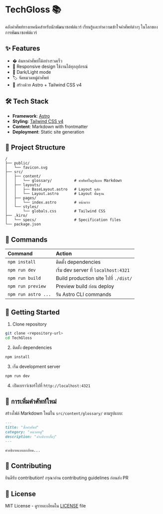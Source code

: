 # TechGloss 📚

คลังคำศัพท์ทางเทคนิคสำหรับนักพัฒนาซอฟต์แวร์ เรียนรู้และทำความเข้าใจคำศัพท์ต่างๆ ในโลกของการพัฒนาซอฟต์แวร์

## ✨ Features

- � ค้นหาคำศัพท์ได้อย่างรวดเร็ว
- 📱 Responsive design ใช้งานได้ทุกอุปกรณ์
- 🌙 Dark/Light mode
- 🏷️ จัดหมวดหมู่คำศัพท์
- 🚀 สร้างด้วย Astro + Tailwind CSS v4

## 🛠️ Tech Stack

- **Framework**: [Astro](https://astro.build)
- **Styling**: [Tailwind CSS v4](https://tailwindcss.com)
- **Content**: Markdown with frontmatter
- **Deployment**: Static site generation

## 🚀 Project Structure

```text
/
├── public/
│   └── favicon.svg
├── src/
│   ├── content/
│   │   └── glossary/          # คำศัพท์ในรูปแบบ Markdown
│   ├── layouts/
│   │   ├── BaseLayout.astro   # Layout หลัก
│   │   └── Layout.astro       # Layout พื้นฐาน
│   ├── pages/
│   │   └── index.astro        # หน้าแรก
│   └── styles/
│       └── globals.css        # Tailwind CSS
├── .kiro/
│   └── specs/                 # Specification files
└── package.json
```

## 🧞 Commands

| Command                   | Action                                           |
| :------------------------ | :----------------------------------------------- |
| `npm install`             | ติดตั้ง dependencies                             |
| `npm run dev`             | เริ่ม dev server ที่ `localhost:4321`            |
| `npm run build`           | Build production site ไปที่ `./dist/`           |
| `npm run preview`         | Preview build ก่อน deploy                       |
| `npm run astro ...`       | รัน Astro CLI commands                          |

## 🎯 Getting Started

1. Clone repository
```bash
git clone <repository-url>
cd TechGloss
```

2. ติดตั้ง dependencies
```bash
npm install
```

3. เริ่ม development server
```bash
npm run dev
```

4. เปิดเบราว์เซอร์ไปที่ `http://localhost:4321`

## 📝 การเพิ่มคำศัพท์ใหม่

สร้างไฟล์ Markdown ใหม่ใน `src/content/glossary/` ตามรูปแบบ:

```markdown
---
title: "ชื่อคำศัพท์"
category: "หมวดหมู่"
description: "คำอธิบายสั้นๆ"
---

คำอธิบายแบบละเอียด...
```

## 🤝 Contributing

ยินดีรับ contribution! กรุณาอ่าน contributing guidelines ก่อนส่ง PR

## 📄 License

MIT License - ดูรายละเอียดใน [LICENSE](LICENSE) file